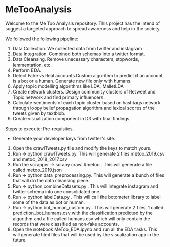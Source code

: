 # MeTooAnalysis

Welcome to the Me Too Analysis repository.
This project has the intend of suggest a targeted approach to spread awareness and help in the society.

We followed the following pipeline:
1. Data Collection. We collected data from twitter and instagram
2. Data Integration. Combined both schemas into a twitter format.
3. Data Cleansing. Remove unecessary characters, stopwords, lemmentation, etc.
4. Perform EDA.
5. Detect Fake vs Real accounts.Custom algorithm to predict if an account is a bot or a human. Generate new file only with humans.
6. Apply topic modelling algorithms like LDA, MalletLDA
7. Create network clusters. Design community clusters of Retweet and Topic network and find primary influencers.
8. Calculate sentiments of each topic cluster based on hashtags network through loopy belief propagation algorithm and lexical scores of the tweets given by textblob.
9. Create visualization component in D3 with final findings.


Steps to execute:
Pre-requisites.
* Generate your developer keys from twitter's site.

1. Open the crawlTweets.py file and modify the keys to match yours.
2. Run -> python crawlTweets.py. This will generate 2 files metoo_2019.csv and metoo_2018_2017.csv
3. Run the scrapper -> scrapy crawl #metoo . This will generate a file called metoo_2019.json
4. Run -> python data_preprocessing.py. This will generate a bunch of files that will do the data cleansing piece.
5. Run -> python combineDatasets.py . This will integrate instagram and twitter schema into one consolidated one.
6. Run -> python labelData.py . This will call the botometer library to label some of the data as bot or human.
7. Run -> python bot_human_custom.py . This will generate 2 files, 1 called prediction_bot_humans.csv with the classification predicted by the algorithm and a file called humans.csv which will only contain the records that were classified as non-fake accounts.
8. Open the notebook MeToo_EDA.ipynb and run all the EDA tasks. This will generate html files that will be used by the visualization app in the future.
